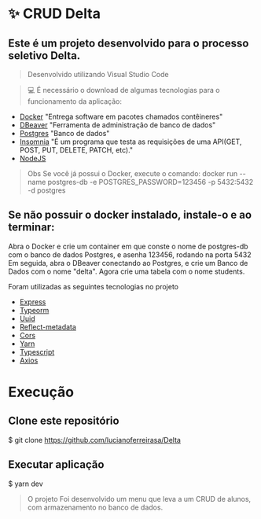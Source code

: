 # ✨ CRUD Delta
## Este é um projeto desenvolvido para o processo seletivo Delta.
> Desenvolvido utilizando Visual Studio Code

> 💻 É necessário o download de algumas tecnologias para o funcionamento da aplicação:


* [Docker](https://www.docker.com/get-started) "Entrega software em pacotes chamados contêineres"
* [DBeaver](https://dbeaver.com/download/) "Ferramenta de administração de banco de dados"
* [Postgres](https://www.postgresql.org/download/) "Banco de dados"
* [Insomnia](https://insomnia.rest/pricing) "É um programa que testa as requisições de uma API(GET, POST, PUT, DELETE, PATCH, etc)."
* [NodeJS](https://nodejs.org/en/)


>Obs
Se você já possui o Docker, execute o comando:
docker run --name postgres-db -e POSTGRES_PASSWORD=123456 -p 5432:5432 -d postgres

## Se não possuir o docker instalado, instale-o e ao terminar:
Abra o Docker e crie um container em que conste o nome de postgres-db com o banco de dados Postgres, e asenha 123456, rodando na porta 5432
Em seguida, abra o DBeaver conectando ao Postgres, e crie um Banco de Dados com o nome "delta". Agora crie uma tabela com o nome students.

Foram utilizadas as seguintes tecnologias no projeto
* [Express](https://expressjs.com/pt-br/starter/installing.html)
* [Typeorm](https://www.npmjs.com/package/typeorm)
* [Uuid](https://www.npmjs.com/package/uuid)
* [Reflect-metadata](https://www.npmjs.com/package/reflect-metadata)
* [Cors](https://www.npmjs.com/package/cors)
* [Yarn](https://classic.yarnpkg.com/en/docs/install/#windows-stable) 
* [Typescript](https://www.typescriptlang.org/download)
* [Axios](https://www.npmjs.com/package/axios)

# Execução

## Clone este repositório
$ git clone https://github.com/lucianoferreirasa/Delta

## Executar aplicação
$ yarn dev


> O projeto
Foi desenvolvido um menu que leva a um CRUD de alunos, com armazenamento no banco de dados.
